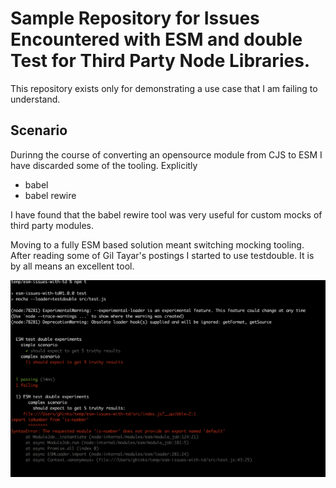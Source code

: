 # Sample Repository for Issues Encountered with ESM and double Test for Third Party Node Libraries.

This repository exists only for demonstrating a use case that I am failing to understand. 

## Scenario
Durinng the course of converting an opensource module from CJS to ESM I have discarded some of the tooling. Explicitly

- babel
- babel rewire

I have found that the babel rewire tool was very useful for custom mocks of third party modules. 

Moving to a fully ESM based solution meant switching mocking tooling. After reading some of Gil Tayar's postings I 
started to use testdouble. It is by all means an excellent tool. 

![SyntaxError: The requested module 'is-number' does not provide an export named 'default'](/images/no-default-exported.png)


